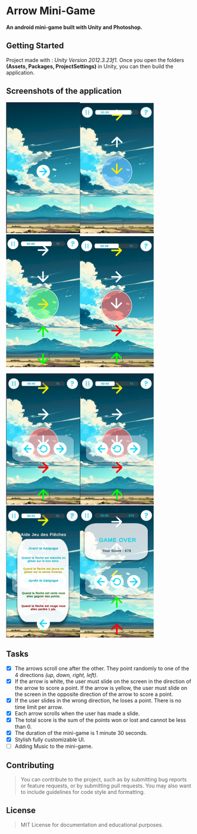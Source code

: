 # Arrow Mini-Game
**An android mini-game built with Unity and Photoshop.**

## Getting Started
Project made with : *Unity Version 2012.3.23f1.*
Once you open the folders **(Assets, Packages, ProjectSettings)** in Unity, you can then build the application.

## Screenshots of the application
<img src="Arrows/imgs/Screenshot 2023-05-04 141031.png" alt="My Image" width="200" margin-right="10px"/><img src="Arrows/imgs/Screenshot 2023-05-04 141103.png" alt="My Image" width="200" margin-right="10px"/><img src="Arrows/imgs/Screenshot 2023-05-04 141118.png" alt="My Image" width="200" margin-right="10px"/><img src="Arrows/imgs/Screenshot 2023-05-04 141130.png" alt="My Image" width="200" margin-right="10px"/>

<img src="Arrows/imgs/Screenshot 2023-05-04 141142.png" alt="My Image" width="200" margin-right="10px"/><img src="Arrows/imgs/Screenshot 2023-05-04 141142.png" alt="My Image" width="200" margin-right="10px"/><img src="Arrows/imgs/Screenshot 2023-05-04 141155.png" alt="My Image" width="200" margin-right="10px"/><img src="Arrows/imgs/Screenshot 2023-05-04 141250.png" alt="My Image" width="200" margin-right="10px"/>


## Tasks
- [x] The arrows scroll one after the other. They point randomly to one of the 4 directions *(up, down, right, left)*. 
- [x] If the arrow is white, the user must slide on the screen in the direction of the arrow to score a point. If the arrow is yellow, the user must slide on the screen in the opposite direction of the arrow to score a point. 
- [x] If the user slides in the wrong direction, he loses a point. 
There is no time limit per arrow. 
- [x] Each arrow scrolls when the user has made a slide. 
- [x] The total score is the sum of the points won or lost and cannot be less than 0. 
- [x] The duration of the mini-game is 1 minute 30 seconds.
- [x] Stylish fully customizable UI.
- [ ] Adding Music to the mini-game.

## Contributing
> You can contribute to the project, such as by submitting bug reports or feature requests, or by submitting pull requests. 
> You may also want to include guidelines for code style and formatting.

## License
> MIT License for documentation and educational purposes.